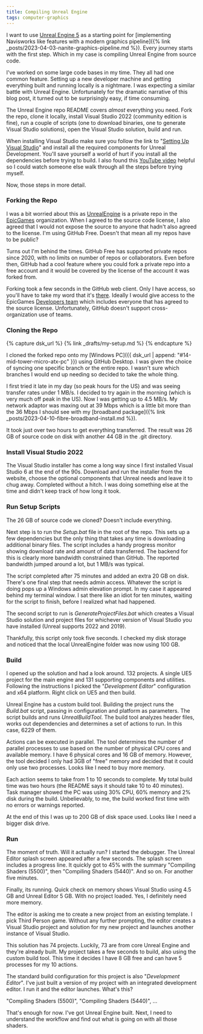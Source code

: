 ```yaml
---
title: Compiling Unreal Engine
tags: computer-graphics
---
```


I want to use [Unreal Engine 5](https://docs.unrealengine.com/5.1/en-US/) as a starting point for [implementing Navisworks like features with a modern graphics pipeline]({% link _posts/2023-04-03-nanite-graphics-pipeline.md %}). Every journey starts with the first step. Which in my case is compiling Unreal Engine from source code.

I've worked on some large code bases in my time. They all had one common feature. Setting up a new developer machine and getting everything built and running locally is a nightmare. I was expecting a similar battle with Unreal Engine. Unfortunately for the dramatic narrative of this blog post, it turned out to be surprisingly easy, if time consuming. 

The Unreal Engine repo README covers *almost* everything you need. Fork the repo, clone it locally, install Visual Studio 2022 (community edition is fine), run a couple of scripts (one to download binaries, one to generate Visual Studio solutions), open the Visual Studio solution, build and run. 

When installing Visual Studio make sure you follow the link to "[Setting Up Visual Studio](https://docs.unrealengine.com/5.2/en-US/setting-up-visual-studio-development-environment-for-cplusplus-projects-in-unreal-engine/)" and install all the required components for Unreal Development. You'll save yourself a world of hurt if you install all the dependencies before trying to build. I also found this [YouTube video](https://youtu.be/8xJRr6Yr_LU) helpful so I could watch someone else walk through all the steps before trying myself.

Now, those steps in more detail.

### Forking the Repo

I was a bit worried about this as [UnrealEngine](https://github.com/EpicGames/UnrealEngine) is a private repo in the [EpicGames](https://github.com/EpicGames) organization. When I agreed to the source code license, I also agreed that I would not expose the source to anyone that hadn't also agreed to the license. I'm using GitHub Free. Doesn't that mean all my repos have to be public?

Turns out I'm behind the times. GitHub Free has supported private repos since 2020, with no limits on number of repos or collaborators. Even before then, GitHub had a cool feature where you could fork a private repo into a free account and it would be covered by the license of the account it was forked from. 

Forking took a few seconds in the GitHub web client. Only I have access, so you'll have to take my word that it's [there](https://github.com/TheCandidStartup/UnrealEngine). Ideally I would give access to the EpicGames [Developers team](https://github.com/orgs/EpicGames/teams/developers) which includes everyone that has agreed to the source license. Unfortunately, GitHub doesn't support cross-organization use of teams. 

### Cloning the Repo

{% capture dsk_url %}
{% link _drafts/my-setup.md %}
{% endcapture %}

 I cloned the forked repo onto my [Windows PC]({{ dsk_url | append: "#14-mid-tower-micro-atx-pc" }}) using GitHub Desktop. I was given the choice of syncing one specific branch or the entire repo. I wasn't sure which branches I would end up needing so decided to take the whole thing.

 I first tried it late in my day (so peak hours for the US) and was seeing transfer rates under 1 MB/s. I decided to try again in the morning (which is very much off peak in the US). Now I was getting up to 4.5 MB/s. My network adaptor was maxing out at 39 Mbps which is a little bit more than the 36 Mbps I should see with my [broadband package]({% link _posts/2023-04-10-fibre-broadband-install.md %}).

It took just over two hours to get everything transferred. The result was 26 GB of source code on disk with another 44 GB in the .git directory.

### Install Visual Studio 2022

The Visual Studio installer has come a long way since I first installed Visual Studio 6 at the end of the 90s. Download and run the installer from the website, choose the optional components that Unreal needs and leave it to chug away. Completed without a hitch. I was doing something else at the time and didn't keep track of how long it took.

### Run Setup Scripts

The 26 GB of source code we cloned? Doesn't include everything. 

Next step is to run the *Setup.bat* file in the root of the repo. This sets up a few dependencies but the only thing that takes any time is downloading additional binary files. The script includes a handy progress monitor showing download rate and amount of data transferred. The backend for this is clearly more bandwidth constrained than GitHub. The reported bandwidth jumped around a lot, but 1 MB/s was typical.

The script completed after 75 minutes and added an extra 20 GB on disk. There's one final step that needs admin access. Whatever the script is doing pops up a Windows admin elevation prompt. In my case it appeared behind my terminal window. I sat there like an idiot for ten minutes, waiting for the script to finish, before I realized what had happened.

The second script to run is *GenerateProjectFiles.bat* which creates a Visual Studio solution and project files for whichever version of Visual Studio you have installed (Unreal supports 2022 and 2019).

Thankfully, this script only took five seconds. I checked my disk storage and noticed that the local UnrealEngine folder was now using 100 GB.

### Build

I opened up the solution and had a look around. 132 projects. A single UE5 project for the main engine and 131 supporting components and utilities. Following the instructions I picked the "*Development Editor*" configuration and x64 platform. Right click on UE5 and then build.

Unreal Engine has a custom build tool. Building the project runs the *Build.bat* script, passing in configuration and platform as parameters. The script builds and runs *UnrealBuildTool*. The build tool analyzes header files, works out dependencies and determines a set of actions to run. In this case, 6229 of them. 

Actions can be executed in parallel. The tool determines the number of parallel processes to use based on the number of physical CPU cores and available memory. I have 6 physical cores and 16 GB of memory. However, the tool decided I only had 3GB of "free" memory and decided that it could only use two processes. Looks like I need to buy more memory.

Each action seems to take from 1 to 10 seconds to complete. My total build time was two hours (the README says it should take 10 to 40 minutes). Task manager showed the PC was using 30% CPU, 60% memory and 2% disk during the build. Unbelievably, to me, the build worked first time with no errors or warnings reported.

At the end of this I was up to 200 GB of disk space used. Looks like I need a bigger disk drive.

### Run

The moment of truth. Will it actually run? I started the debugger. The Unreal Editor splash screen appeared after a few seconds. The splash screen includes a progress line. It quickly got to 45% with the summary "Compiling Shaders (5500)", then "Compiling Shaders (5440)". And so on. For another five minutes. 

Finally, its running. Quick check on memory shows Visual Studio using 4.5 GB and Unreal Editor 5 GB. With no project loaded. Yes, I definitely need more memory. 

The editor is asking me to create a new project from an existing template. I pick Third Person game. Without any further prompting, the editor creates a Visual Studio project and solution for my new project and launches another instance of Visual Studio.

This solution has 74 projects. Luckily, 73 are from core Unreal Engine and they're already built. My project takes a few seconds to build, also using the custom build tool. This time it decides I have 8 GB free and can have 5 processes for my 10 actions.

The standard build configuration for this project is also "*Development Editor*". I've just built a version of my project with an integrated development editor. I run it and the editor launches. What's this?

"Compiling Shaders (5500)", "Compiling Shaders (5440)", ...

That's enough for now. I've got Unreal Engine built. Next, I need to understand the workflow and find out what is going on with all those shaders.

